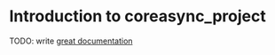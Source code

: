 # Introduction to coreasync_project

TODO: write [great documentation](http://jacobian.org/writing/what-to-write/)

